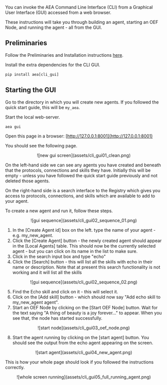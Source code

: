 You can invoke the AEA Command Line Interface (CLI) from a Graphical User Interface (GUI) accessed from a web browser.

These instructions will take you through building an agent, starting an OEF Node, and running the agent - all from the GUI.

## Preliminaries

Follow the Preliminaries and Installation instructions <a href="../quickstart" target=_blank>here</a>.

Install the extra dependencies for the CLI GUI.

```python
pip install aea[cli_gui]
```


## Starting the GUI
Go to the directory in which you will create new agents. If you followed the quick start guide, this will be `my_aea`.

Start the local web-server.
``` bash
aea gui
```
Open this page in a browser: [http://127.0.0.1:8001](http://127.0.0.1:8001)

You should see the following page.

<center>![new gui screen](assets/cli_gui01_clean.png)</center>

On the left-hand side we can see any agents you have created and beneath that the protocols, connections and skills they have. Initially this will be empty - unless you have followed the quick start guide previously and not deleted those agents.

On the right-hand side is a search interface to the Registry which gives you access to protocols, connections, and skills which are available to add to your agent.

To create a new agent and run it, follow these steps.
<center>![gui sequence](assets/cli_gui02_sequence_01.png)</center>

1. In the [Create Agent id] box on the left. type the name of your agent - e.g. my_new_agent. 
2. Click the [Create Agent] button - the newly created agent should appear in the [Local Agents] table. This should now be the currently selected agent - but you can click on its name in the list to make sure. 
3. Click in the search input box and type "echo"
4. Click the [Search] button - this will list all the skills with echo in their name or description. Note that at present this search functionality is not working and it will list all the skills
  
<center>![gui sequence](assets/cli_gui02_sequence_02.png)</center>

5. Find the Echo skill and click on it - this will select it.
6. Click on the [Add skill] button - which should now say "Add echo skill to my_new_agent agent".
7. Start an OEF Node by clicking on the [Start OEF Node] button. Wait for the text saying "A thing of beauty is a joy forever..." to appear. When you see that, the node has started successfully.

<center>![start node](assets/cli_gui03_oef_node.png)</center>

8. Start the agent running by clicking on the [start agent] button. You should see the output from the echo agent appearing on the screen.

<center>![start agent](assets/cli_gui04_new_agent.png)</center>

This is how your whole page should look if you followed the instructions correctly.

<center>![whole screen running](assets/cli_gui05_full_running_agent.png)</center>


<br />
